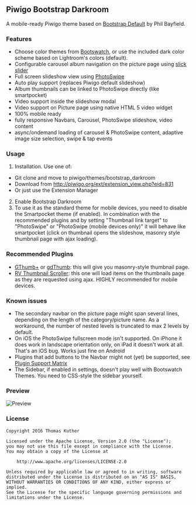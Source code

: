Piwigo Bootstrap Darkroom
-------------------
A mobile-ready Piwigo theme based on [Bootstrap Default](https://github.com/Philio/bootstrapdefault) by Phil Bayfield.

### Features

* Choose color themes from [Bootswatch](https://bootswatch.com), or use the included dark color scheme based on Lightroom's colors (default).
* Configurable carousel album navigation on the picture page using [slick slider](http://kenwheeler.github.io/slick/)
* Full screen slideshow view using [PhotoSwipe](http://photoswipe.com)
 * Auto play support (replaces Piwigo default slideshow)
 * Album thumbnails can be linked to PhotoSwipe directly (like smartpocket)
 * Video support inside the slideshow modal
* Video support on Picture page using native HTML 5 video widget
* 100% mobile ready
 * fully responsive Navbars, Carousel, PhotoSwipe slideshow, video content
 * async/ondemand loading of carousel & PhotoSwipe content, adaptive image size selection, swipe & tap events
 

### Usage

1. Installation. Use one of:
 * Git clone and move to piwigo/themes/bootstrap_darkroom
 * Download from http://piwigo.org/ext/extension_view.php?eid=831
 * Or just use the Extension Manager
2. Enable Bootstrap Darkroom
3. To use it as the standard theme for mobile devices, you need to disable the Smartpocket theme (if enabled). In combination with the recommended plugins and by setting "Thumbnail link target" to "PhotoSwipe" or "PhotoSwipe (mobile devices only)" it will behave like smartpocket (click on thumbnail opens the slideshow, masonry style thumbnail page with ajax loading).

### Recommended Plugins
* [GThumb+](http://piwigo.org/ext/extension_view.php?eid=591) or [gdThumb](http://piwigo.org/ext/extension_view.php?eid=771): this will give you masonry-style thumbnail page.
* [RV Thumbnail Scroller](http://piwigo.org/ext/extension_view.php?eid=493): this one will load items on the thumbnails page as they are requested using ajax. HIGHLY recommended for mobile devices.

### Known issues

* The secondary navbar on the picture page might span several lines, depending on the length of the category/picture name. As a workaround, the number of nested levels is truncated to max 2 levels by default.
* On iOS the PhotoSwipe fullscreen mode isn't supported. On iPhone it does work in landscape orientation only, on iPad it doesn't work at all. That's an iOS bug. Works just fine on Android
* Plugins that add buttons to the Navbar might not (yet) be supported, see [Plugin Support Matrix](https://github.com/tkuther/piwigo-bootstrap-darkroom/wiki/Plugin-Support-Matrix)
* The Sidebar, if enabled in settings, doesn't play well with Bootswatch Themes. You need to CSS-style the sidebar yourself.

### Preview

![Preview](https://raw.githubusercontent.com/tkuther/piwigo-bootstrap-darkroom/master/screenshot.png)

### License

```
Copyright 2016 Thomas Kuther

Licensed under the Apache License, Version 2.0 (the "License");
you may not use this file except in compliance with the License.
You may obtain a copy of the License at

    http://www.apache.org/licenses/LICENSE-2.0

Unless required by applicable law or agreed to in writing, software
distributed under the License is distributed on an "AS IS" BASIS,
WITHOUT WARRANTIES OR CONDITIONS OF ANY KIND, either express or implied.
See the License for the specific language governing permissions and
limitations under the License.
```
